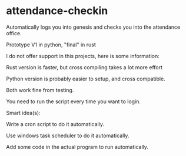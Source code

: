 # attendance-checkin

Automatically logs you into genesis and checks you into the attendance office.

Prototype V1 in python, "final" in rust

I do not offer support in this projects, here is some information:


Rust version is faster, but cross compiling takes a lot more effort

Python version is probably easier to setup, and cross compatible.

Both work fine from testing. 

You need to run the script every time you want to login.

Smart idea(s):

Write a cron script to do it automatically.

Use windows task scheduler to do it automatically.

Add some code in the actual program to run automatically.
